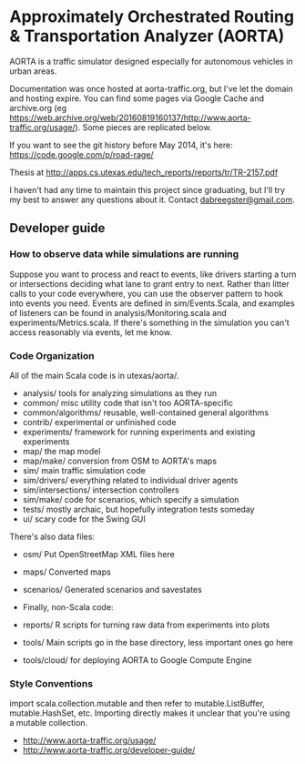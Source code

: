 Approximately Orchestrated Routing & Transportation Analyzer (AORTA)
=====

AORTA is a traffic simulator designed especially for autonomous vehicles in urban areas.

Documentation was once hosted at aorta-traffic.org, but I've let the domain and hosting expire. You
can find some pages via Google Cache and archive.org (eg
https://web.archive.org/web/20160819160137/http://www.aorta-traffic.org/usage/). Some pieces are
replicated below.

If you want to see the git history before May 2014, it's here: https://code.google.com/p/road-rage/

Thesis at http://apps.cs.utexas.edu/tech_reports/reports/tr/TR-2157.pdf

I haven't had any time to maintain this project since graduating, but I'll try my best to answer any
questions about it. Contact dabreegster@gmail.com.

## Developer guide

### How to observe data while simulations are running

Suppose you want to process and react to events, like drivers starting a turn or intersections
deciding what lane to grant entry to next. Rather than litter calls to your code everywhere, you can
use the observer pattern to hook into events you need. Events are defined in sim/Events.Scala, and
examples of listeners can be found in analysis/Monitoring.scala and experiments/Metrics.scala. If
there's something in the simulation you can't access reasonably via events, let me know.

### Code Organization

All of the main Scala code is in utexas/aorta/.

*   analysis/ tools for analyzing simulations as they run
*   common/ misc utility code that isn't too AORTA-specific
*   common/algorithms/ reusable, well-contained general algorithms
*   contrib/ experimental or unfinished code
*   experiments/ framework for running experiments and existing experiments
*   map/ the map model
*   map/make/ conversion from OSM to AORTA's maps
*   sim/ main traffic simulation code
*   sim/drivers/ everything related to individual driver agents
*   sim/intersections/ intersection controllers
*   sim/make/ code for scenarios, which specify a simulation
*   tests/ mostly archaic, but hopefully integration tests someday
*   ui/ scary code for the Swing GUI

There's also data files:

*   osm/ Put OpenStreetMap XML files here
*   maps/ Converted maps
*   scenarios/ Generated scenarios and savestates
*   Finally, non-Scala code:

*   reports/ R scripts for turning raw data from experiments into plots
*   tools/ Main scripts go in the base directory, less important ones go here
*   tools/cloud/ for deploying AORTA to Google Compute Engine

### Style Conventions

import scala.collection.mutable and then refer to mutable.ListBuffer, mutable.HashSet, etc.
Importing directly makes it unclear that you're using a mutable collection.





- http://www.aorta-traffic.org/usage/
- http://www.aorta-traffic.org/developer-guide/
